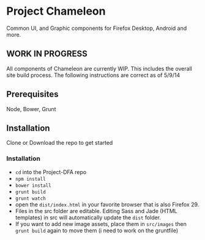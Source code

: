 # Project Chameleon

Common UI, and Graphic components for Firefox Desktop, Android and more. 

## WORK IN PROGRESS

All components of Chameleon are currently WIP. This includes the overall site build process. The following instructions are correct as of 5/9/14


## Prerequisites

Node, Bower, Grunt

## Installation

Clone or Download the repo to get started


### Installation

- `cd` into the Project-DFA repo
- `npm install`
- `bower install`
- `grunt build`
- `grunt watch`
- open the `dist/index.html` in your favorite browser that is also Firefox 29.
- Files in the src folder are editable. Editing Sass and Jade (HTML templates) in src will automatically update the `dist` folder.
- If you want to add new image assets, place them in `src/images` then `grunt build` again to move them (i need to work on the gruntfile)